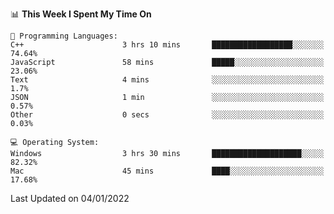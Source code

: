 
<!--START_SECTION:waka-->
📊 **This Week I Spent My Time On** 

```text
💬 Programming Languages: 
C++                      3 hrs 10 mins       ██████████████████░░░░░░░   74.64% 
JavaScript               58 mins             █████░░░░░░░░░░░░░░░░░░░░   23.06% 
Text                     4 mins              ░░░░░░░░░░░░░░░░░░░░░░░░░   1.7% 
JSON                     1 min               ░░░░░░░░░░░░░░░░░░░░░░░░░   0.57% 
Other                    0 secs              ░░░░░░░░░░░░░░░░░░░░░░░░░   0.03%

💻 Operating System: 
Windows                  3 hrs 30 mins       ████████████████████░░░░░   82.32% 
Mac                      45 mins             ████░░░░░░░░░░░░░░░░░░░░░   17.68%

```


 Last Updated on 04/01/2022
<!--END_SECTION:waka-->
